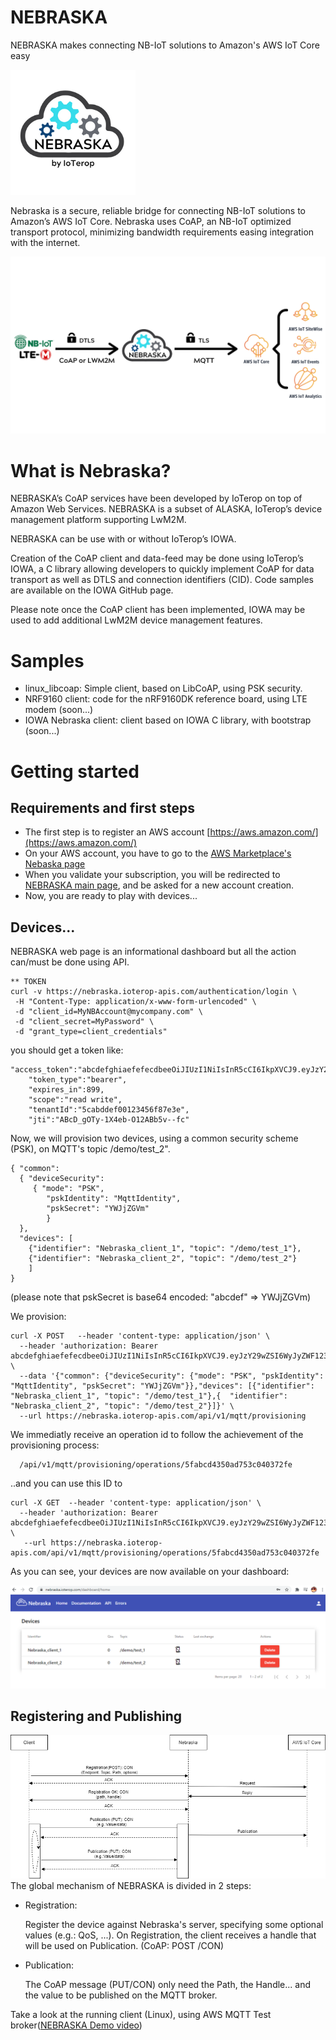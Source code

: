 # NEBRASKA
NEBRASKA makes connecting NB-IoT solutions to Amazon's AWS IoT Core easy

[![NEBRASKA Logo](.images/Nebraska_200-1.png)](https://ioterop.com/nebraska/)

Nebraska is a secure, reliable bridge for connecting NB-IoT solutions to Amazon’s AWS IoT Core. Nebraska uses CoAP, an NB-IoT optimized transport protocol, minimizing bandwidth requirements easing integration with the internet.



![NEBRASKA Flow](.images/Neb-Diagram.png)

# What is Nebraska?

NEBRASKA’s CoAP services have been developed by IoTerop on top of Amazon Web Services. NEBRASKA is a subset of ALASKA, IoTerop’s device management platform supporting LwM2M.

NEBRASKA can be use with or without IoTerop’s IOWA.

Creation of the CoAP client and data-feed may be done using IoTerop’s IOWA, a C library allowing developers to quickly implement CoAP for data transport as well as DTLS and connection identifiers (CID).
Code samples are available on the IOWA GitHub page.

Please note once the CoAP client has been implemented, IOWA may be used to add additional LwM2M device management features.

# Samples

  * linux_libcoap: Simple client, based on LibCoAP, using PSK security.
  * NRF9160 client: code for the nRF9160DK reference board, using LTE modem (soon...)
  * IOWA Nebraska client: client based on IOWA C library, with bootstrap (soon...)

# Getting started
## Requirements and first steps
* The first step is to register an AWS account [https://aws.amazon.com/](https://aws.amazon.com/)
* On your AWS account, you have to go to the [AWS Marketplace's Nebaska page](https://aws.amazon.com/marketplace/pp/IoTerop-Nebraska/B08PPS33V5)
* When you validate your subscription, you will be redirected to [NEBRASKA main page](https://nebraska.ioterop.com/login), and be asked for a new account creation.
* Now, you are ready to play with devices...

## Devices...
NEBRASKA web page is an informational dashboard but all the action can/must be done using API.

 ```
 ** TOKEN
 curl -v https://nebraska.ioterop-apis.com/authentication/login \
  -H "Content-Type: application/x-www-form-urlencoded" \
  -d "client_id=MyNBAccount@mycompany.com" \
  -d "client_secret=MyPassword" \
  -d "grant_type=client_credentials"
 ```
you should get a token like:
```
"access_token":"abcdefghiaefefecdbeeOiJIUzI1NiIsInR5cCI6IkpXVCJ9.eyJzY29wZSI6WyJyZWF12331124pdGUiXSwidGVuYW50SWQiOiI1ZmY0MzFkNDRiZjUzMTA5MTVmODdlM2UiLCJleHAiE2MDk4NTU1OTYsImp0aSI6IkNaaUFfZE9TeS0xUOGutzi1PMTdNazV2LS1mYyIsImNsaWVudF9pZCI6Im9ndWl0ZXJAZnJlZS5mciJ9.BmLF7l2SbO8jYhFsdNrhMwAbnCdEfGnak",
	"token_type":"bearer",
	"expires_in":899,
	"scope":"read write",
	"tenantId":"5cabddef00123456f87e3e",
	"jti":"ABcD_gOTy-1X4eb-O12ABb5v--fc"
```
Now, we will provision two devices, using a common security scheme (PSK), on MQTT's topic /demo/test_2".
```
{ "common":
  { "deviceSecurity":
     { "mode": "PSK",
        "pskIdentity": "MqttIdentity",
        "pskSecret": "YWJjZGVm"
        }
  },
  "devices": [
    {"identifier": "Nebraska_client_1", "topic": "/demo/test_1"},
    {"identifier": "Nebraska_client_2", "topic": "/demo/test_2"}
    ]
}
```
(please note that pskSecret is base64 encoded: "abcdef" => YWJjZGVm)

We provision:
```
curl -X POST   --header 'content-type: application/json' \
  --header 'authorization: Bearer abcdefghiaefefecdbeeOiJIUzI1NiIsInR5cCI6IkpXVCJ9.eyJzY29wZSI6WyJyZWF12331124pdGUiXSwidGVuYW50SWQiOiI1ZmY0MzFkNDRiZjUzMTA5MTVmODdlM2UiLCJleHAiE2MDk4NTU1OTYsImp0aSI6IkNaaUFfZE9TeS0xUOGutzi1PMTdNazV2LS1mYyIsImNsaWVudF9pZCI6Im9ndWl0ZXJAZnJlZS5mciJ9.BmLF7l2SbO8jYhFsdNrhMwAbnCdEfGnak' \
  --data '{"common": {"deviceSecurity": {"mode": "PSK", "pskIdentity": "MqttIdentity", "pskSecret": "YWJjZGVm"}},"devices": [{"identifier": "Nebraska_client_1", "topic": "/demo/test_1"},{  "identifier": "Nebraska_client_2", "topic": "/demo/test_2"}]}' \
  --url https://nebraska.ioterop-apis.com/api/v1/mqtt/provisioning
```
We immediatly receive an operation id to follow the achievement of the provisioning process:
```
  /api/v1/mqtt/provisioning/operations/5fabcd4350ad753c040372fe
```

..and you can use this ID to
```
curl -X GET  --header 'content-type: application/json' \
  --header 'authorization: Bearer abcdefghiaefefecdbeeOiJIUzI1NiIsInR5cCI6IkpXVCJ9.eyJzY29wZSI6WyJyZWF12331124pdGUiXSwidGVuYW50SWQiOiI1ZmY0MzFkNDRiZjUzMTA5MTVmODdlM2UiLCJleHAiE2MDk4NTU1OTYsImp0aSI6IkNaaUFfZE9TeS0xUOGutzi1PMTdNazV2LS1mYyIsImNsaWVudF9pZCI6Im9ndWl0ZXJAZnJlZS5mciJ9.BmLF7l2SbO8jYhFsdNrhMwAbnCdEfGnak' \
   --url https://nebraska.ioterop-apis.com/api/v1/mqtt/provisioning/operations/5fabcd4350ad753c040372fe
   ```

   As you can see, your devices are now available on your dashboard:

   ![NEBRASKA dashboard](.images/dashboard0.png)

## Registering and Publishing

![NEBRASKA dashboard](.images/nebraska_Diagram.png)
The global mechanism of NEBRASKA is divided in 2 steps:
* Registration:

  Register the device against Nebraska's server, specifying some optional values (e.g.: QoS, ...). On Registration, the client receives a handle that will be used on Publication. (CoAP: POST /CON)

* Publication:

  The CoAP message (PUT/CON) only need the Path, the Handle... and the value to be published on the MQTT broker.


Take a look at the running client (Linux), using AWS MQTT Test broker([NEBRASKA Demo video](https://f.hubspotusercontent20.net/hubfs/1727672/Nebraska/Nebraska_show.mp4​))

